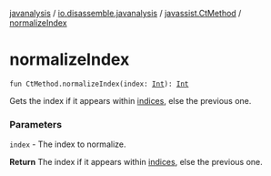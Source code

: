 [javanalysis](../../index.md) / [io.disassemble.javanalysis](../index.md) / [javassist.CtMethod](index.md) / [normalizeIndex](./normalize-index.md)

# normalizeIndex

`fun CtMethod.normalizeIndex(index: `[`Int`](https://kotlinlang.org/api/latest/jvm/stdlib/kotlin/-int/index.html)`): `[`Int`](https://kotlinlang.org/api/latest/jvm/stdlib/kotlin/-int/index.html)

Gets the index if it appears within [indices](indices.md), else the previous one.

### Parameters

`index` - The index to normalize.

**Return**
The index if it appears within [indices](indices.md), else the previous one.

